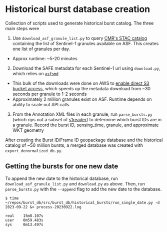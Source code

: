 # Historical burst database creation

Collection of scripts used to generate historical burst catalog.
The three main steps were

1. Use `download_asf_granule_list.py` to query [CMR's STAC catalog](https://cmr.earthdata.nasa.gov/cloudstac/ASF) containing the list of Sentinel-1 granules available on ASF. This creates one list of granules per day.

- Approx runtime: ~5-20 minutes

2. Download the SAFE metadata for each Sentinel-1 url using `download.py`, which relies on [`asfsmd`](https://github.com/avalentino/asfsmd)

- This bulk of the downloads were done on AWS to [enable direct S3 bucket access](https://github.com/scottstanie/asfsmd/tree/s3fs-client), which speeds up the metadata download from ~30 seconds per granule to 1-2 seconds
- Approximately 2 million granules exist on ASF. Runtime depends on ability to scale out API calls.

3. From the Annotation XML files in each granule, run `parse_bursts.py` (which rips out a subset of [s1reader](https://github.com/opera-adt/s1-reader)) to determine which burst IDs are in a granule. Record the burst ID, sensing_time, granule, and approximate WKT geometry

After creating the Burst ID/Frame ID geopackage database and the historical catalog of ~50 million bursts, a merged database was created with `export_denormalized_db.py`.

## Getting the bursts for one new date

To append the new date to the historical database, run `download_asf_granule_list.py` and `download.py` as above. Then, run `parse_bursts.py` with the `--append` flag to add the new date to the database.


```
$ time ~/repos/burst_db/src/burst_db/historical_bursts/run_single_date.py -d 2023-09-22 &> process-20230922.log

real    15m8.107s
user    0m59.483s
sys     0m13.497s
```
